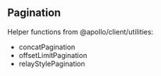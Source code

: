 ## Pagination
Helper functions from @apollo/client/utilities:
* concatPagination
* offsetLimitPagination
* relayStylePagination
